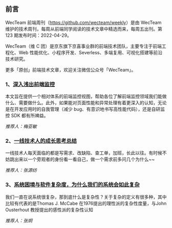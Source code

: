 ## 前言

WecTeam 前端周刊（<https://github.com/wecteam/weekly>）是由 WecTeam 维护的技术周刊，每周从前端同学阅读的技术文章中精选而来，每周五出刊。第 123 期发布时间：2022-04-29。

WecTeam（维 C 团）是京东旗下京喜事业群的前端技术团队，主要专注于前端工程化、Web 性能优化、小程序开发、Severless、多端复用、可视化搭建等前沿技术研究。

更多「原创」前端技术文章，欢迎关注微信公众号「WecTeam」。

### 1、[深入浅出前端监控](https://mp.weixin.qq.com/s/9L3ck2DGbSapWatte5i9Mw)

本文旨在提供一个相对体系的前端监控视图，帮助各位了解前端监控领域我们能做什么、需要做什么。此外，如果能对页面性能和异常处理有着更深入的认知，无论是在开发应用时的自我管理（减少 bug、有意识地书写高性能代码），还是自研监控 SDK 都有所裨益。

_推荐人：梅亚敏_

### 2、[一线技术人的成长思考总结](https://mp.weixin.qq.com/s/5sG-sSU82UL_sjlH5j8KoQ)

一线技术人每天面临的都是写需求、改缺陷、查工单，加班，长此以往。有时候不妨跳出来以一个旁观者的身份看一看自己，做一个需求前多问几个为什么~~

_推荐人：张源纺_

### 3、[系统困境与软件复杂度，为什么我们的系统会如此复杂](https://mp.weixin.qq.com/s/3PSFMt9cQ1ZCoYQrdOCM6Q)

 我们一直在说系统很复杂，那到底什么是复杂性？关于复杂的定义有很多种，其中比较有代表的是Thomas J. McCabe 在1976提出的理性派的复杂性度量，与John Ousterhout 教授提出的感性派的复杂性认知

_推荐人：张炯_